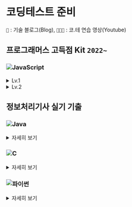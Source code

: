 # 코딩테스트 준비

`📝` : 기술 블로그(Blog), `🧑🏻‍💼` : 코.테 연습 영상(Youtube) 

## 프로그래머스 고득점 Kit `2022~`

### ![JavaScript](https://img.shields.io/badge/javascript-%23323330.svg?style=for-the-badge&logo=javascript&logoColor=%23F7DF1E)

<details>

  <summary>Lv.1</summary>
  <div markdown="1">       


- [x] [해시 | 완주하지 못한 선수](https://github.com/djdu4496/algorithm/blob/master/Programmers/%EC%99%84%EC%A3%BC%ED%95%98%EC%A7%80%EB%AA%BB%ED%95%9C%EC%84%A0%EC%88%98.js) [📝](https://github.com/djdu4496/algorithm/issues/1) [🧑🏻‍💼](https://www.youtube.com/watch?v=D8LAJXn5uqk)
- [x] [정렬 | K번째 수](https://github.com/djdu4496/algorithm/blob/master/Programmers/K%EB%B2%88%EC%A7%B8%EC%88%98.js) [📝](https://github.com/djdu4496/algorithm/issues/2) [🧑🏻‍💼](https://www.youtube.com/watch?v=5mS3Kn-YERU)
- [x] [완전탐색 | 모의고사](https://github.com/djdu4496/algorithm/blob/master/Programmers/%EB%AA%A8%EC%9D%98%EA%B3%A0%EC%82%AC.js) [📝](https://github.com/djdu4496/algorithm/issues/3) [🧑🏻‍💼](https://www.youtube.com/watch?v=Hc1_pDAQ06I)
- [x] [탐욕법(Greedy) | 체육복](https://github.com/djdu4496/algorithm/blob/master/Programmers/%EC%B2%B4%EC%9C%A1%EB%B3%B5.js) [📝](https://github.com/djdu4496/algorithm/issues/4) [🧑🏻‍💼](https://www.youtube.com/watch?v=jcbD7kUQpmM&feature=youtu.be)

  </div>
</details>

<details>

  <summary>Lv.2</summary>
  <div markdown="1">   

- [x] [해시 | 위장](https://github.com/djdu4496/algorithm/blob/master/Programmers/%EC%9C%84%EC%9E%A5.js) [📝](https://github.com/djdu4496/algorithm/issues/5) [🧑🏻‍💼](https://www.youtube.com/watch?v=M8NpZcOvBSU&feature=youtu.be)
- [ ] [해시 | 전화번호 목록](#)
- [ ] [기능개발](#)
- [ ] [프린터](#)
- [ ] [다리를 지나는 트럭](#)
- [ ] [주식 가격](#)
- [ ] [힙(Heap) | 더 맵게](#)
- [ ] [정렬 | 가장 큰 수](#)
- [ ] [정렬 | H-Index](#)
- [ ] [완전탐색 | 소수 찾기](#)
- [ ] [완전탐색 | 카펫](#)
- [ ] [탐욕법(Greedy) | 조이스틱](#)
- [ ] [탐욕법(Greedy) | 큰 수 만들기](#)
- [ ] [탐욕법(Greedy) | 구명보트](#)
- [ ] [깊이/너비 우선 탐색(DFS/BFS) | 타겟 넘버](#)
    
  </div>
</details>

## 정보처리기사 실기 기출

### ![Java](https://img.shields.io/badge/java-%23ED8B00.svg?style=for-the-badge&logo=java&logoColor=white)

<details>

  <summary>자세히 보기</summary>
  <div markdown="1">       

    
2022년도
    
- [x] [1회 | 03번](https://github.com/djdu4496/algorithm/blob/master/EngineerInformationProcessing/Java/algorithm-22-01-03.java) [📝](https://cooing-silicon-7ae.notion.site/01-JAVA-3-fc907a36a73746b3a3d6951d90b14eb5)
- [x] [1회 | 11번](https://github.com/djdu4496/algorithm/blob/master/EngineerInformationProcessing/Java/algorithm-22-01-11.java) [📝](https://cooing-silicon-7ae.notion.site/01-JAVA-11-1136b3e2c1a940398d39f51acc4a1e50)

2021년도

- [x] [1회 | 07번](https://github.com/djdu4496/algorithm/blob/master/EngineerInformationProcessing/Java/algorithm-21-01-07.java) [📝](https://cooing-silicon-7ae.notion.site/01-JAVA-7-2303e65e7df04972a7976ad85dac5305)
- [x] [1회 | 18번](https://github.com/djdu4496/algorithm/blob/master/EngineerInformationProcessing/Java/algorithm-21-01-18.java) [📝](https://cooing-silicon-7ae.notion.site/01-JAVA-18-862ae73a8c1b43e0a36b8d331a515922)
- [x] [2회 | 10번](https://github.com/djdu4496/algorithm/blob/master/EngineerInformationProcessing/Java/algorithm-21-02-10.java) [📝](https://cooing-silicon-7ae.notion.site/02-JAVA-10-0663f7468de44eafb1dd3518efdcd93d)
- [x] [2회 | 16번](https://github.com/djdu4496/algorithm/blob/master/EngineerInformationProcessing/Java/algorithm-21-02-16.java) [📝](https://cooing-silicon-7ae.notion.site/02-JAVA-16-c246275b40f9424bae9cb125cb5049f9)
- [x] [3회 | 01번](https://github.com/djdu4496/algorithm/blob/master/EngineerInformationProcessing/Java/algorithm-21-03-01.java) [📝](https://cooing-silicon-7ae.notion.site/03-JAVA-1-ba57ff5f95674618b4579c56d2813bdf)
- [x] [3회 | 11번](https://github.com/djdu4496/algorithm/blob/master/EngineerInformationProcessing/Java/algorithm-21-03-11.java) [📝](https://cooing-silicon-7ae.notion.site/03-JAVA-11-03a4aae47f2d4778b2ce01a0c0e0d0fd)

2020년도

- [x] [1회 | 13번](https://github.com/djdu4496/algorithm/blob/master/EngineerInformationProcessing/Java/algorithm-20-01-13.java) [📝](https://cooing-silicon-7ae.notion.site/01-JAVA-13-491187c0914a40058f26deffa003f019)
- [x] [1회 | 14번](https://github.com/djdu4496/algorithm/blob/master/EngineerInformationProcessing/Java/algorithm-20-01-14.java) [📝](https://cooing-silicon-7ae.notion.site/01-JAVA-14-cdaafa800bae43d1bb59c59d3a697bcd)
- [x] [2회 | 05번](https://github.com/djdu4496/algorithm/blob/master/EngineerInformationProcessing/Java/algorithm-20-02-05.java) [📝](https://cooing-silicon-7ae.notion.site/02-JAVA-5-cc899bff4f294524beac4c661e23ff89)
- [x] [2회 | 19번](https://github.com/djdu4496/algorithm/blob/master/EngineerInformationProcessing/Java/algorithm-20-02-19.java) [📝](https://cooing-silicon-7ae.notion.site/02-JAVA-19-7b6289fac7aa4c6fb75c3e3143133c2a)
- [x] [3회 | 15번](https://github.com/djdu4496/algorithm/blob/master/EngineerInformationProcessing/Java/algorithm-20-03-15.java) [📝](https://cooing-silicon-7ae.notion.site/03-JAVA-15-b18bfb04907d466b820df9d7b871df42)
- [x] [3회 | 16번](https://github.com/djdu4496/algorithm/blob/master/EngineerInformationProcessing/Java/algorithm-20-03-16.java) [📝](https://cooing-silicon-7ae.notion.site/03-JAVA-16-230d6177b9364b3ea95d0a2170eb8bb7)
- [x] [4회 | 05번](https://github.com/djdu4496/algorithm/blob/master/EngineerInformationProcessing/Java/algorithm-20-04-05.java) [📝](https://cooing-silicon-7ae.notion.site/04-JAVA-5-f3a8fa8959c349049bb3f5a2fba558dd)

2019년도

- [x] [1회 | 02번](https://github.com/djdu4496/algorithm/blob/master/EngineerInformationProcessing/Java/algorithm-19-01-02.java) [📝](https://cooing-silicon-7ae.notion.site/01-JAVA-2-400e731238ad422f86b652f3b9f86425)
- [x] [1회 | 03번](https://github.com/djdu4496/algorithm/blob/master/EngineerInformationProcessing/Java/algorithm-19-01-03.java) [📝](https://cooing-silicon-7ae.notion.site/01-JAVA-3-10025e4c3e154381a9ad71adcafe2d75)
- [x] [2회 | 02번](https://github.com/djdu4496/algorithm/blob/master/EngineerInformationProcessing/Java/algorithm-19-02-02.java) [📝](https://cooing-silicon-7ae.notion.site/02-JAVA-2-52fb0a57cc9644d899d77260c73ffb18)
- [x] [2회 | 03번](https://github.com/djdu4496/algorithm/blob/master/EngineerInformationProcessing/Java/algorithm-19-02-03.java) [📝](https://cooing-silicon-7ae.notion.site/02-JAVA-3-0441761b821b4135a99dbc66259b9444)
- [x] [3회 | 02번](https://github.com/djdu4496/algorithm/blob/master/EngineerInformationProcessing/Java/algorithm-19-03-02.java) [📝](https://cooing-silicon-7ae.notion.site/03-JAVA-2-792ba0997ff9448284045fd017f0d930)

2018년도

- [x] [1회 | 06번](https://github.com/djdu4496/algorithm/blob/master/EngineerInformationProcessing/Java/algorithm-18-01-06.java) [📝](https://cooing-silicon-7ae.notion.site/01-JAVA-6-80d88d425d594e4b8655546b0b9236f3)
- [x] [2회 | 06번](https://github.com/djdu4496/algorithm/blob/master/EngineerInformationProcessing/Java/algorithm-18-02-06.java) [📝](https://cooing-silicon-7ae.notion.site/02-JAVA-6-67f628457fa14f8ca909301fc25ed483)
- [x] [3회 | 02번](https://github.com/djdu4496/algorithm/blob/master/EngineerInformationProcessing/Java/algorithm-18-03-02.java) [📝](https://cooing-silicon-7ae.notion.site/03-JAVA-2-783636ca47d74033b459a1d2f00408e2)

2017년도

- [x] [1회 | 02번](https://github.com/djdu4496/algorithm/blob/master/EngineerInformationProcessing/Java/algorithm-17-01-02.java) [📝](https://cooing-silicon-7ae.notion.site/01-JAVA-2-f8e24ed7806241e280d93a5ee97e5737)
- [x] [2회 | 03번](https://github.com/djdu4496/algorithm/blob/master/EngineerInformationProcessing/Java/algorithm-17-02-03.java) [📝](https://cooing-silicon-7ae.notion.site/02-JAVA-3-1fbc3ba6473a42a58c6bf539cc219ec8)
- [x] [3회 | 04번](https://github.com/djdu4496/algorithm/blob/master/EngineerInformationProcessing/Java/algorithm-17-03-04.java) [📝](https://cooing-silicon-7ae.notion.site/03-JAVA-4-0bb258723710484eae39c2be5971d955)

예상문제

- [x] [1회 | 05번](https://github.com/djdu4496/algorithm/blob/master/EngineerInformationProcessing/Java/algorithm-ncs-05.java) [📝](https://cooing-silicon-7ae.notion.site/01-JAVA-7-2303e65e7df04972a7976ad85dac5305)
- [x] [1회 | 06번](https://github.com/djdu4496/algorithm/blob/master/EngineerInformationProcessing/Java/algorithm-ncs-06.java) [📝](https://cooing-silicon-7ae.notion.site/NCS-JAVA-06-351138458bd64ec8a9f0919f7d8f02ec)
- [x] [1회 | 13번](https://github.com/djdu4496/algorithm/blob/master/EngineerInformationProcessing/Java/algorithm-ncs-13.java) [📝](https://cooing-silicon-7ae.notion.site/NCS-JAVA-13-39022dc6da284cd294ee7c7ff864ea4e)
- [x] [1회 | 14번](https://github.com/djdu4496/algorithm/blob/master/EngineerInformationProcessing/Java/algorithm-ncs-14.java) [📝](https://cooing-silicon-7ae.notion.site/NCS-JAVA-14-0a41f80cf8724b2da4285930508aa52e)
- [x] [1회 | 19번](https://github.com/djdu4496/algorithm/blob/master/EngineerInformationProcessing/Java/algorithm-ncs-19.java) [📝](https://cooing-silicon-7ae.notion.site/NCS-JAVA-19-16b1547a55e84dbda44dd2db90784f34)
- [x] [1회 | 20번](https://github.com/djdu4496/algorithm/blob/master/EngineerInformationProcessing/Java/algorithm-ncs-20.java) [📝](https://cooing-silicon-7ae.notion.site/NCS-JAVA-20-79df29ebe4bc4735ac1c55e3daacb657)

단원종합문제

- [x] [1회 | 17번](https://github.com/djdu4496/algorithm/blob/master/EngineerInformationProcessing/Java/algorithm-total-17.java) [📝](https://cooing-silicon-7ae.notion.site/NCS-JAVA-17-b588aaa930a547a08ef537128b213143)
- [x] [1회 | 18번](https://github.com/djdu4496/algorithm/blob/master/EngineerInformationProcessing/Java/algorithm-total-18.java) [📝](https://cooing-silicon-7ae.notion.site/NCS-JAVA-18-87e1d5cd21b14989aa62dd806e9f6581)
- [x] [1회 | 19번](https://github.com/djdu4496/algorithm/blob/master/EngineerInformationProcessing/Java/algorithm-total-19.java) [📝](https://cooing-silicon-7ae.notion.site/NCS-JAVA-19-4d335bd21fa14f6db63d643ce0a7f203)
- [x] [1회 | 22번](https://github.com/djdu4496/algorithm/blob/master/EngineerInformationProcessing/Java/algorithm-total-22.java) [📝](https://cooing-silicon-7ae.notion.site/NCS-JAVA-22-4358106488214336b1df12a076bbae0e)
- [x] [1회 | 25번](https://github.com/djdu4496/algorithm/blob/master/EngineerInformationProcessing/Java/algorithm-total-25.java) [📝](https://cooing-silicon-7ae.notion.site/NCS-JAVA-25-ff411241ce124c96afb8c91ca2d7f186)

최종모의고사

- [x] [1회 | 10번](https://github.com/djdu4496/algorithm/blob/master/EngineerInformationProcessing/Java/algorithm-last-01-10.java) [📝](https://cooing-silicon-7ae.notion.site/NCS-1-JAVA-10-c0ae6e59f3884ba9a43f58094a78c95d)
- [x] [1회 | 16번](https://github.com/djdu4496/algorithm/blob/master/EngineerInformationProcessing/Java/algorithm-last-01-16.java) [📝](https://cooing-silicon-7ae.notion.site/NCS-1-JAVA-16-65a74516ea064632922ee0cde99f048e)
- [x] [2회 | 07번](https://github.com/djdu4496/algorithm/blob/master/EngineerInformationProcessing/Java/algorithm-last-02-07.java) [📝](https://cooing-silicon-7ae.notion.site/NCS-2-JAVA-07-f07b034780ae48abbf6a074a87f3920a)
- [x] [2회 | 08번](https://github.com/djdu4496/algorithm/blob/master/EngineerInformationProcessing/Java/algorithm-last-02-08.java) [📝](https://cooing-silicon-7ae.notion.site/NCS-2-JAVA-08-f82a3a3fa507479a8df2ab45c54a43de)
- [x] [3회 | 08번](https://github.com/djdu4496/algorithm/blob/master/EngineerInformationProcessing/Java/algorithm-last-03-08.java) [📝](https://cooing-silicon-7ae.notion.site/NCS-3-JAVA-08-32e50126d8eb452088aa033427cbc5f0)

  </div>
</details>

### ![C](https://img.shields.io/badge/c-%2300599C.svg?style=for-the-badge&logo=c&logoColor=white)

<details>

  <summary>자세히 보기</summary>
  <div markdown="1">  

2022년도
- [x] [1회 | 14번](https://github.com/djdu4496/algorithm/blob/master/EngineerInformationProcessing/C/algorithm-22-01-14.c) [📝](https://cooing-silicon-7ae.notion.site/01-C-14-eea346b9442e4ea6aa2ab7bcbf27ab27)
- [x] [1회 | 15번](https://github.com/djdu4496/algorithm/blob/master/EngineerInformationProcessing/C/algorithm-22-01-15.c) [📝](https://cooing-silicon-7ae.notion.site/01-C-15-0a0682640f8c4e7fac5c93eae71ac42d)
- [x] [1회 | 19번](https://github.com/djdu4496/algorithm/blob/master/EngineerInformationProcessing/C/algorithm-22-01-19.c) [📝](https://cooing-silicon-7ae.notion.site/01-C-19-9ebc5c1f10834dd2b48566286cbc0933)

2021년도

- [x] [1회 | 15번](https://github.com/djdu4496/algorithm/blob/master/EngineerInformationProcessing/C/algorithm-21-01-15.c) [📝](https://cooing-silicon-7ae.notion.site/01-C-15-16b453c7904e47a889f69f80cd765d61)
- [x] [2회 | 06번](https://github.com/djdu4496/algorithm/blob/master/EngineerInformationProcessing/C/algorithm-21-02-06.c) [📝](https://cooing-silicon-7ae.notion.site/02-C-6-23ceeb026a26492aad3d8b7d35e01d4a)
- [x] [2회 | 11번](https://github.com/djdu4496/algorithm/blob/master/EngineerInformationProcessing/C/algorithm-21-02-11.c) [📝](https://cooing-silicon-7ae.notion.site/02-C-11-e95807c76f4342b783cc20c143522fd1)
- [x] [3회 | 12번](https://github.com/djdu4496/algorithm/blob/master/EngineerInformationProcessing/C/algorithm-21-03-12.c) [📝](https://cooing-silicon-7ae.notion.site/03-C-12-f807c2e3149a4628966d57d1d4771163)
- [x] [3회 | 17번](https://github.com/djdu4496/algorithm/blob/master/EngineerInformationProcessing/C/algorithm-21-03-17.c) [📝](https://cooing-silicon-7ae.notion.site/03-C-17-684b1256c80541d18aa641067cb68de7)

2020년도

- [x] [1회 | 12번](https://github.com/djdu4496/algorithm/blob/master/EngineerInformationProcessing/C/algorithm-20-01-12.c) [📝](https://cooing-silicon-7ae.notion.site/01-C-12-2ead9c3a68d74939ac9dd8a3f3eaf801)
- [x] [3회 | 02번](https://github.com/djdu4496/algorithm/blob/master/EngineerInformationProcessing/C/algorithm-20-03-02.c) [📝](https://cooing-silicon-7ae.notion.site/03-C-2-1-af192c3176364b5d96afe3c20583b6b6)
- [x] [3회 | 14번](https://github.com/djdu4496/algorithm/blob/master/EngineerInformationProcessing/C/algorithm-20-03-14.c) [📝](https://cooing-silicon-7ae.notion.site/03-C-14-0a86e3f2cfcc486e98b8ec97a7997422)
- [x] [4회 | 18번](https://github.com/djdu4496/algorithm/blob/master/EngineerInformationProcessing/C/algorithm-20-04-18.c) [📝](https://cooing-silicon-7ae.notion.site/04-C-18-20e1442d0d824806b29f23e311e898ff)

2019년도

- [x] [1회 | 04번](https://github.com/djdu4496/algorithm/blob/master/EngineerInformationProcessing/C/algorithm-19-01-04.c) [📝](https://cooing-silicon-7ae.notion.site/01-C-4-e5fc15602fac4859a7bad2f6952aadd0)
- [x] [2회 | 04번](https://github.com/djdu4496/algorithm/blob/master/EngineerInformationProcessing/C/algorithm-19-02-04.c) [📝](https://cooing-silicon-7ae.notion.site/02-C-4-e7255617f6eb44eb9d84dd600f865065)
- [x] [3회 | 03번](https://github.com/djdu4496/algorithm/blob/master/EngineerInformationProcessing/C/algorithm-19-03-03.c) [📝](https://cooing-silicon-7ae.notion.site/03-C-3-3dd6c2d46ab2456890502927269940f3)

2018년도

- [x] [1회 | 05번](https://github.com/djdu4496/algorithm/blob/master/EngineerInformationProcessing/C/algorithm-18-01-05.c) [📝](https://cooing-silicon-7ae.notion.site/01-C-5-03168e12de1c40b5945f254bdfe61355)
- [x] [2회 | 04번](https://github.com/djdu4496/algorithm/blob/master/EngineerInformationProcessing/C/algorithm-18-02-04.c) [📝](https://cooing-silicon-7ae.notion.site/02-C-4-64e2eb31adba49db8a93aef10142af2a)
- [x] [2회 | 07번](https://github.com/djdu4496/algorithm/blob/master/EngineerInformationProcessing/C/algorithm-18-02-07.c) [📝](https://cooing-silicon-7ae.notion.site/02-C-7-7b11af54149147b9bb235025477aae4a)
- [x] [3회 | 03번](https://github.com/djdu4496/algorithm/blob/master/EngineerInformationProcessing/C/algorithm-18-03-03.c) [📝](https://cooing-silicon-7ae.notion.site/03-C-3-95eff3192f1147368fd8256fd1729490)
- [ ] [3회 | 04번](https://github.com/djdu4496/algorithm/blob/master/EngineerInformationProcessing/C/algorithm-18-03-04.c) [📝](https://cooing-silicon-7ae.notion.site/03-C-4-d0b14927a525491196c0cfea39ed2c67)

2017년도

- [x] [1회 | 16번](https://github.com/djdu4496/algorithm/blob/master/EngineerInformationProcessing/C/algorithm-17-01-16.c) [📝](https://cooing-silicon-7ae.notion.site/01-C-16-3e251f4e84764fa69c1dda86b86c9402)
- [x] [2회 | 01번](https://github.com/djdu4496/algorithm/blob/master/EngineerInformationProcessing/C/algorithm-17-02-01.c) [📝](https://cooing-silicon-7ae.notion.site/02-C-1-99570be117224004a0f1825ae972c9d7)
- [x] [3회 | 01번](https://github.com/djdu4496/algorithm/blob/master/EngineerInformationProcessing/C/algorithm-17-03-01.c) [📝](https://cooing-silicon-7ae.notion.site/03-C-1-0d5a4bda82b449399aaadd57d978d637)
- [x] [3회 | 10번](https://github.com/djdu4496/algorithm/blob/master/EngineerInformationProcessing/C/algorithm-17-03-10.c) [📝](https://cooing-silicon-7ae.notion.site/03-C-10-7a267e72970a4a1e8bf461b6ff3c2ed2)

예상문제

- [x] [1회 | 01번](https://github.com/djdu4496/algorithm/blob/master/EngineerInformationProcessing/C/algorithm-ncs-01.c) [📝](https://cooing-silicon-7ae.notion.site/NCS-C-01-398c047ce3eb462e86736c11c8a28529)
- [x] [1회 | 02번](https://github.com/djdu4496/algorithm/blob/master/EngineerInformationProcessing/C/algorithm-ncs-02.c) [📝](https://cooing-silicon-7ae.notion.site/NCS-C-02-81d1d2ff62f74045913c0951647b757b)
- [x] [1회 | 03번](https://github.com/djdu4496/algorithm/blob/master/EngineerInformationProcessing/C/algorithm-ncs-03.c) [📝](https://cooing-silicon-7ae.notion.site/NCS-C-03-70f306d467d04ce297829a0b37bfe25d)
- [x] [1회 | 04번](https://github.com/djdu4496/algorithm/blob/master/EngineerInformationProcessing/C/algorithm-ncs-04.c) [📝](https://cooing-silicon-7ae.notion.site/NCS-C-04-8928914715fa4b08a8e9d7d6b678450b)
- [x] [1회 | 07번](https://github.com/djdu4496/algorithm/blob/master/EngineerInformationProcessing/C/algorithm-ncs-07.c) [📝](https://cooing-silicon-7ae.notion.site/NCS-C-07-924ed076863b4158b2a09f3862339362)
- [x] [1회 | 08번](https://github.com/djdu4496/algorithm/blob/master/EngineerInformationProcessing/C/algorithm-ncs-08.c) [📝](https://cooing-silicon-7ae.notion.site/NCS-C-08-8a7cf36b865442ca90f1b4690a60997d)
- [x] [1회 | 09번](https://github.com/djdu4496/algorithm/blob/master/EngineerInformationProcessing/C/algorithm-ncs-09.c) [📝](https://cooing-silicon-7ae.notion.site/NCS-C-09-ba5d34651b2643199dfe7bad7e99f135)
- [x] [1회 | 11번](https://github.com/djdu4496/algorithm/blob/master/EngineerInformationProcessing/C/algorithm-ncs-11.c) [📝](https://cooing-silicon-7ae.notion.site/NCS-C-011-e9036c5dd9074765b8ead632434ad679)
- [x] [1회 | 12번](https://github.com/djdu4496/algorithm/blob/master/EngineerInformationProcessing/C/algorithm-ncs-12.c) [📝](https://cooing-silicon-7ae.notion.site/NCS-C-12-511f9f01372041e2a647e7a86e9f4b15)
- [x] [1회 | 15번](https://github.com/djdu4496/algorithm/blob/master/EngineerInformationProcessing/c/algorithm-ncs-15.c) [📝](https://cooing-silicon-7ae.notion.site/NCS-C-15-7b4e07881d1b4297991c02265b97f953)
- [x] [1회 | 16번](https://github.com/djdu4496/algorithm/blob/master/EngineerInformationProcessing/c/algorithm-ncs-16.c) [📝](https://cooing-silicon-7ae.notion.site/NCS-C-16-dc4af4a9421a4b7d9fc2f60d31bdc578)
- [x] [1회 | 17번](https://github.com/djdu4496/algorithm/blob/master/EngineerInformationProcessing/c/algorithm-ncs-17.c) [📝](https://cooing-silicon-7ae.notion.site/NCS-C-17-51c079a8a37745e3a326ccbbc42c4b73)
- [x] [1회 | 18번](https://github.com/djdu4496/algorithm/blob/master/EngineerInformationProcessing/c/algorithm-ncs-18.c) [📝](https://cooing-silicon-7ae.notion.site/NCS-C-18-3e3d370bf3cc4e4ba0a6af77174b9755)
- [x] [1회 | 19번](https://github.com/djdu4496/algorithm/blob/master/EngineerInformationProcessing/c/algorithm-ncs-19.c) [📝](https://cooing-silicon-7ae.notion.site/NCS-C-19-79df29ebe4bc4735ac1c55e3daacb657)
- [x] [1회 | 21번](https://github.com/djdu4496/algorithm/blob/master/EngineerInformationProcessing/c/algorithm-ncs-21.c) [📝](https://cooing-silicon-7ae.notion.site/NCS-C-21-744b95c2a54c4914bf7eb1ff21cca16c)
- [x] [1회 | 22번](https://github.com/djdu4496/algorithm/blob/master/EngineerInformationProcessing/c/algorithm-ncs-22.c) [📝](https://cooing-silicon-7ae.notion.site/NCS-C-22-996cc7a719b641a6a1df3d8db7351701)
- [x] [2회 | 05번](https://github.com/djdu4496/algorithm/blob/master/EngineerInformationProcessing/c/algorithm-ncs-05.c) [📝](https://cooing-silicon-7ae.notion.site/NCS-C-05-2-8bf4b990f1644622b401222aa9abcc11)

단원종합문제

- [x] [1회 | 02번](https://github.com/djdu4496/algorithm/blob/master/EngineerInformationProcessing/c/algorithm-total-02.c) [📝](https://cooing-silicon-7ae.notion.site/NCS-C-02-d185876b57a84ca0892ec8e220e73114)
- [x] [1회 | 03번](https://github.com/djdu4496/algorithm/blob/master/EngineerInformationProcessing/c/algorithm-total-03.c) [📝](https://cooing-silicon-7ae.notion.site/NCS-C-03-e3c857c0317342cf9b7d6fc4b40772bb)
- [x] [1회 | 04번](https://github.com/djdu4496/algorithm/blob/master/EngineerInformationProcessing/c/algorithm-total-04.c) [📝](https://cooing-silicon-7ae.notion.site/NCS-C-04-585a7fe4963642478798e012041de1b4)
- [x] [1회 | 05번](https://github.com/djdu4496/algorithm/blob/master/EngineerInformationProcessing/c/algorithm-total-05.c) [📝](https://cooing-silicon-7ae.notion.site/NCS-C-05-1-7409c8d90b084b77a3b68bd1c6b97c95)
- [x] [1회 | 06번](https://github.com/djdu4496/algorithm/blob/master/EngineerInformationProcessing/c/algorithm-total-06.c) [📝](https://cooing-silicon-7ae.notion.site/NCS-C-06-3a012d52f05940b7b1430c7910b06cf0)
- [x] [1회 | 08번](https://github.com/djdu4496/algorithm/blob/master/EngineerInformationProcessing/c/algorithm-total-08.c) [📝](https://cooing-silicon-7ae.notion.site/NCS-C-08-754530dee7084f22b547a075e5a89d3f)
- [x] [1회 | 09번](https://github.com/djdu4496/algorithm/blob/master/EngineerInformationProcessing/c/algorithm-total-09.c) [📝](https://cooing-silicon-7ae.notion.site/NCS-C-09-2d36c245be1b4eae84ef48e8dbdc09a3)
- [x] [1회 | 11번](https://github.com/djdu4496/algorithm/blob/master/EngineerInformationProcessing/c/algorithm-total-11.c) [📝](https://cooing-silicon-7ae.notion.site/NCS-C-11-b08fc0af46da496d92e2c05090c662a5)
- [x] [1회 | 12번](https://github.com/djdu4496/algorithm/blob/master/EngineerInformationProcessing/c/algorithm-total-12.c) [📝](https://cooing-silicon-7ae.notion.site/NCS-C-12-4a5676a437e343fdace2e2dd6017b4ea)
- [x] [1회 | 13번](https://github.com/djdu4496/algorithm/blob/master/EngineerInformationProcessing/c/algorithm-total-13.c) [📝](https://cooing-silicon-7ae.notion.site/NCS-C-13-c75e4b8b6dc043dcb6637932819be212)
- [x] [1회 | 16번](https://github.com/djdu4496/algorithm/blob/master/EngineerInformationProcessing/c/algorithm-total-16.c) [📝](https://cooing-silicon-7ae.notion.site/NCS-C-16-5f59a6a1837c45d9af36176e3fd1807e)
- [x] [1회 | 21번](https://github.com/djdu4496/algorithm/blob/master/EngineerInformationProcessing/c/algorithm-total-21.c) [📝](https://cooing-silicon-7ae.notion.site/NCS-C-16-5f59a6a1837c45d9af36176e3fd1807e)
- [x] [1회 | 23번](https://github.com/djdu4496/algorithm/blob/master/EngineerInformationProcessing/c/algorithm-total-23.c) [📝](https://cooing-silicon-7ae.notion.site/NCS-C-23-b1c3c1b663c8439b8f0b6c6a012c84b9)
- [x] [1회 | 24번](https://github.com/djdu4496/algorithm/blob/master/EngineerInformationProcessing/c/algorithm-total-24.c) [📝](https://cooing-silicon-7ae.notion.site/NCS-C-24-1325f6d98d144613a80549b19d0d9a89)
- [x] [1회 | 26번](https://github.com/djdu4496/algorithm/blob/master/EngineerInformationProcessing/c/algorithm-total-26.c) [📝](https://cooing-silicon-7ae.notion.site/NCS-C-26-3357f2ded505496ba150efaf73765463)

최종모의고사

- [x] [1회 | 05번](https://github.com/djdu4496/algorithm/blob/master/EngineerInformationProcessing/c/algorithm-last-01-05.c) [📝](https://cooing-silicon-7ae.notion.site/NCS-C-05-51555bf244344c2882c6558b5b88dcf3)
- [x] [1회 | 11번](https://github.com/djdu4496/algorithm/blob/master/EngineerInformationProcessing/c/algorithm-last-01-11.c) [📝](https://cooing-silicon-7ae.notion.site/NCS-1-C-11-dd9df3d12b6643b4b8734da0b47743f5)
- [x] [3회 | 09번](https://github.com/djdu4496/algorithm/blob/master/EngineerInformationProcessing/c/algorithm-last-03-09.c) [📝](https://cooing-silicon-7ae.notion.site/NCS-3-C-09-5cfd280f7ce44482b52212f4ddc492a9)
- [x] [3회 | 18번](https://github.com/djdu4496/algorithm/blob/master/EngineerInformationProcessing/c/algorithm-last-03-18.c) [📝](https://cooing-silicon-7ae.notion.site/NCS-3-C-18-e97c6466005e458d80a61561db2ff6af)

  </div>
</details>

### ![파이썬](https://img.shields.io/badge/Python-3766AB?style=for-the-badge&logo=Python&logoColor=white)

<details>

  <summary>자세히 보기</summary>
  <div markdown="1">  

2022년도
- [x] [1회 | 05번](https://github.com/djdu4496/algorithm/blob/master/EngineerInformationProcessing/Python/algorithm-22-01-06.py) [📝](https://cooing-silicon-7ae.notion.site/01-6-2858d81159fe4cd3802652e2126dc26c)

2021년도

- [x] [1회 | 05번](https://github.com/djdu4496/algorithm/blob/master/EngineerInformationProcessing/Python/algorithm-21-01-05.py) [📝](https://cooing-silicon-7ae.notion.site/01-5-1-42b6542b276a4fb6a5353a52774170c5)
- [x] [2회 | 05번](https://github.com/djdu4496/algorithm/blob/master/EngineerInformationProcessing/Python/algorithm-21-02-05.py) [📝](https://cooing-silicon-7ae.notion.site/02-3-a7a6ffd901c84d3ab4766a43592757cb)
- [x] [3회 | 14번](https://github.com/djdu4496/algorithm/blob/master/EngineerInformationProcessing/Python/algorithm-21-03-14.py) [📝](https://cooing-silicon-7ae.notion.site/03-14-90d695ac5a13431babf504fddc9a46c4)

2020년도

- [x] [2회 | 02번](https://github.com/djdu4496/algorithm/blob/master/EngineerInformationProcessing/Python/algorithm-20-02-02.py) [📝](https://cooing-silicon-7ae.notion.site/02-2-cc3c7aaaba3846f89dc80e2770168309)
- [x] [4회 | 09번](https://github.com/djdu4496/algorithm/blob/master/EngineerInformationProcessing/Python/algorithm-20-04-09.py) [📝](https://cooing-silicon-7ae.notion.site/04-9-64253c9153504b99bc6131e3aabeaeac)

예상문제

- [x] [1회 | 10번](https://github.com/djdu4496/algorithm/blob/master/EngineerInformationProcessing/Python/algorithm-ncs-10.py) [📝](https://cooing-silicon-7ae.notion.site/NCS-Python-10-dafaf45fdccd4d04826ab7cd6270a6e0)

단원종합문제

- [x] [1회 | 07번](https://github.com/djdu4496/algorithm/blob/master/EngineerInformationProcessing/Python/algorithm-total-07.py) [📝](https://cooing-silicon-7ae.notion.site/NCS-Python-07-1125e390cf10437a8be9703ae29d0a13)
- [x] [1회 | 10번](https://github.com/djdu4496/algorithm/blob/master/EngineerInformationProcessing/Python/algorithm-total-10.py) [📝](https://cooing-silicon-7ae.notion.site/NCS-Python-10-e8fb010ea48247eea51784baf7b67f1e)
- [x] [1회 | 14번](https://github.com/djdu4496/algorithm/blob/master/EngineerInformationProcessing/Python/algorithm-total-14.py) [📝](https://cooing-silicon-7ae.notion.site/NCS-Python-14-921a2aa7e28f4bf9b85ba841202c9051)
- [x] [1회 | 15번](https://github.com/djdu4496/algorithm/blob/master/EngineerInformationProcessing/Python/algorithm-total-15.py) [📝](https://cooing-silicon-7ae.notion.site/NCS-Python-15-158441e2fe584365bf10a50706dc640c)
- [x] [1회 | 20번](https://github.com/djdu4496/algorithm/blob/master/EngineerInformationProcessing/Python/algorithm-total-20.py) [📝](https://cooing-silicon-7ae.notion.site/NCS-Python-20-b329570698ca4c98921b7d2c811c4436)

최종모의고사
- [x] [1회 | 13번](https://github.com/djdu4496/algorithm/blob/master/EngineerInformationProcessing/Python/algorithm-last-01-13.py) [📝](https://cooing-silicon-7ae.notion.site/NCS-1-Python-13-4e2b63b103a448be948586c12a08c445)
- [x] [1회 | 15번](https://github.com/djdu4496/algorithm/blob/master/EngineerInformationProcessing/Python/algorithm-last-01-15.py) [📝](https://cooing-silicon-7ae.notion.site/NCS-1-Python-15-bffbef58e1b3498c90af7698418d2f3d)
- [x] [3회 | 06번](https://github.com/djdu4496/algorithm/blob/master/EngineerInformationProcessing/Python/algorithm-last-03-06.py) [📝](https://cooing-silicon-7ae.notion.site/NCS-3-Python-06-13a7ffd5f5e64f0daed540fb43275246)

  </div>
</details>
